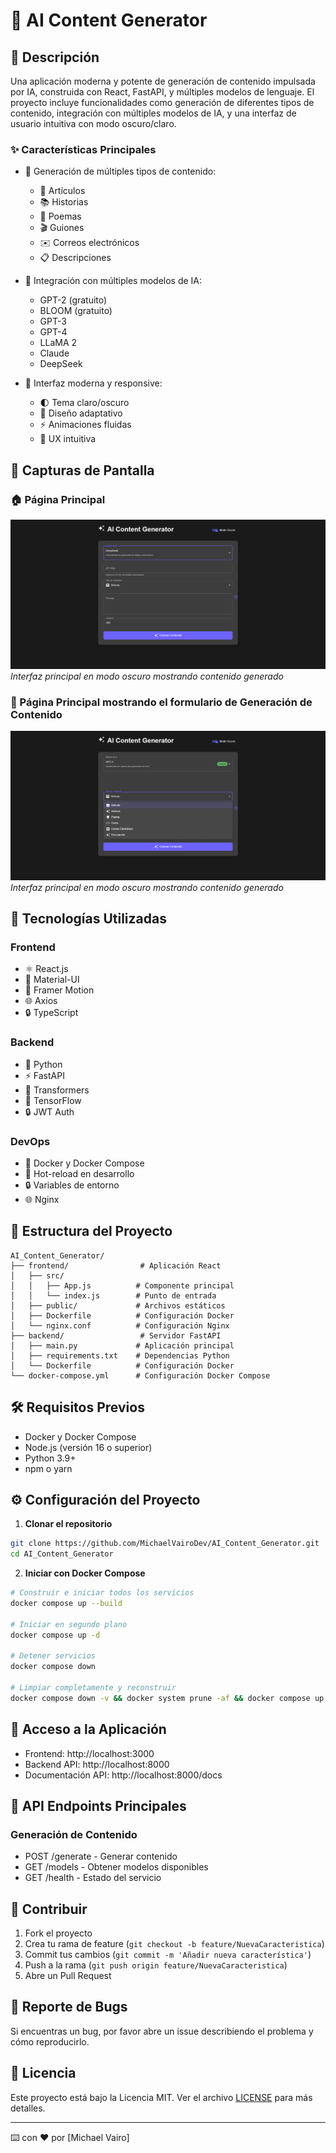 # 🤖 AI Content Generator

## 📝 Descripción

Una aplicación moderna y potente de generación de contenido impulsada por IA, construida con React, FastAPI, y múltiples modelos de lenguaje. El proyecto incluye funcionalidades como generación de diferentes tipos de contenido, integración con múltiples modelos de IA, y una interfaz de usuario intuitiva con modo oscuro/claro.

### ✨ Características Principales

- 🎯 Generación de múltiples tipos de contenido:
  - 📰 Artículos
  - 📚 Historias
  - 📝 Poemas
  - 🎬 Guiones
  - ✉️ Correos electrónicos
  - 📋 Descripciones

- 🤖 Integración con múltiples modelos de IA:
  - GPT-2 (gratuito)
  - BLOOM (gratuito)
  - GPT-3
  - GPT-4
  - LLaMA 2
  - Claude
  - DeepSeek

- 🎨 Interfaz moderna y responsive:
  - 🌓 Tema claro/oscuro
  - 📱 Diseño adaptativo
  - ⚡ Animaciones fluidas
  - 🎯 UX intuitiva

## 📸 Capturas de Pantalla

### 🏠 Página Principal
![Página Principal](/screenshots/home.png)
_Interfaz principal en modo oscuro mostrando contenido generado_

### 📝 Página Principal mostrando el formulario de Generación de Contenido
![Página Principal mostrando el formulario de Generación de Contenido](/screenshots/home-models.png)
_Interfaz principal en modo oscuro mostrando contenido generado_

## 🚀 Tecnologías Utilizadas

### Frontend
- ⚛️ React.js
- 🎨 Material-UI
- 🔄 Framer Motion
- 🌐 Axios
- 🔒 TypeScript

### Backend
- 🐍 Python
- ⚡ FastAPI
- 🤖 Transformers
- 🧠 TensorFlow
- 🔒 JWT Auth

### DevOps
- 🐳 Docker y Docker Compose
- 🔄 Hot-reload en desarrollo
- 🔒 Variables de entorno
- 🌐 Nginx

## 📁 Estructura del Proyecto

```
AI_Content_Generator/
├── frontend/                # Aplicación React
│   ├── src/
│   │   ├── App.js          # Componente principal
│   │   └── index.js        # Punto de entrada
│   ├── public/             # Archivos estáticos
│   ├── Dockerfile          # Configuración Docker
│   └── nginx.conf          # Configuración Nginx
├── backend/                 # Servidor FastAPI
│   ├── main.py             # Aplicación principal
│   ├── requirements.txt    # Dependencias Python
│   └── Dockerfile          # Configuración Docker
└── docker-compose.yml      # Configuración Docker Compose
```

## 🛠️ Requisitos Previos

- Docker y Docker Compose
- Node.js (versión 16 o superior)
- Python 3.9+
- npm o yarn

## ⚙️ Configuración del Proyecto

1. **Clonar el repositorio**

```bash
git clone https://github.com/MichaelVairoDev/AI_Content_Generator.git
cd AI_Content_Generator
```

2. **Iniciar con Docker Compose**

```bash
# Construir e iniciar todos los servicios
docker compose up --build

# Iniciar en segundo plano
docker compose up -d

# Detener servicios
docker compose down

# Limpiar completamente y reconstruir
docker compose down -v && docker system prune -af && docker compose up -d --build
```

## 🚀 Acceso a la Aplicación

- Frontend: http://localhost:3000
- Backend API: http://localhost:8000
- Documentación API: http://localhost:8000/docs

## 🔌 API Endpoints Principales

### Generación de Contenido
- POST /generate - Generar contenido
- GET /models - Obtener modelos disponibles
- GET /health - Estado del servicio

## 🤝 Contribuir

1. Fork el proyecto
2. Crea tu rama de feature (`git checkout -b feature/NuevaCaracteristica`)
3. Commit tus cambios (`git commit -m 'Añadir nueva característica'`)
4. Push a la rama (`git push origin feature/NuevaCaracteristica`)
5. Abre un Pull Request

## 🐛 Reporte de Bugs

Si encuentras un bug, por favor abre un issue describiendo el problema y cómo reproducirlo.

## 📄 Licencia

Este proyecto está bajo la Licencia MIT. Ver el archivo [LICENSE](LICENSE) para más detalles.

---

⌨️ con ❤️ por [Michael Vairo]
